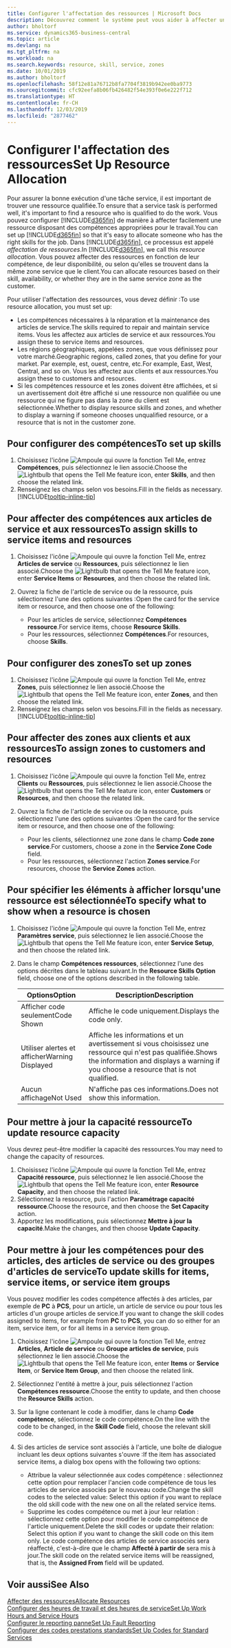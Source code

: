 ```yaml
---
title: Configurer l'affectation des ressources | Microsoft Docs
description: Découvrez comment le système peut vous aider à affecter une personne dotée des compétences requises à la fourniture d'un service.
author: bholtorf
ms.service: dynamics365-business-central
ms.topic: article
ms.devlang: na
ms.tgt_pltfrm: na
ms.workload: na
ms.search.keywords: resource, skill, service, zones
ms.date: 10/01/2019
ms.author: bholtorf
ms.openlocfilehash: 58f12e81a76712b8fa7704f3819b942ee0ba9773
ms.sourcegitcommit: cfc92eefa8b06fb426482f54e393f0e6e222f712
ms.translationtype: HT
ms.contentlocale: fr-CH
ms.lasthandoff: 12/03/2019
ms.locfileid: "2877462"
---
```

# <a name="set-up-resource-allocation"></a><span data-ttu-id="71daa-103">Configurer l'affectation des ressources</span><span class="sxs-lookup"><span data-stu-id="71daa-103">Set Up Resource Allocation</span></span>
<span data-ttu-id="71daa-104">Pour assurer la bonne exécution d'une tâche service, il est important de trouver une ressource qualifiée.</span><span class="sxs-lookup"><span data-stu-id="71daa-104">To ensure that a service task is performed well, it's important to find a resource who is qualified to do the work.</span></span> <span data-ttu-id="71daa-105">Vous pouvez configurer [!INCLUDE[d365fin](includes/d365fin_md.md)] de manière à affecter facilement une ressource disposant des compétences appropriées pour le travail.</span><span class="sxs-lookup"><span data-stu-id="71daa-105">You can set up [!INCLUDE[d365fin](includes/d365fin_md.md)] so that it's easy to allocate someone who has the right skills for the job.</span></span> <span data-ttu-id="71daa-106">Dans [!INCLUDE[d365fin](includes/d365fin_md.md)], ce processus est appelé _affectation de ressources_.</span><span class="sxs-lookup"><span data-stu-id="71daa-106">In [!INCLUDE[d365fin](includes/d365fin_md.md)], we call this _resource allocation_.</span></span> <span data-ttu-id="71daa-107">Vous pouvez affecter des ressources en fonction de leur compétence, de leur disponibilité, ou selon qu'elles se trouvent dans la même zone service que le client.</span><span class="sxs-lookup"><span data-stu-id="71daa-107">You can allocate resources based on their skill, availability, or whether they are in the same service zone as the customer.</span></span> 

<span data-ttu-id="71daa-108">Pour utiliser l'affectation des ressources, vous devez définir :</span><span class="sxs-lookup"><span data-stu-id="71daa-108">To use resource allocation, you must set up:</span></span>  
  
* <span data-ttu-id="71daa-109">Les compétences nécessaires à la réparation et la maintenance des articles de service.</span><span class="sxs-lookup"><span data-stu-id="71daa-109">The skills required to repair and maintain service items.</span></span> <span data-ttu-id="71daa-110">Vous les affectez aux articles de service et aux ressources.</span><span class="sxs-lookup"><span data-stu-id="71daa-110">You assign these to service items and resources.</span></span>  
* <span data-ttu-id="71daa-111">Les régions géographiques, appelées zones, que vous définissez pour votre marché.</span><span class="sxs-lookup"><span data-stu-id="71daa-111">Geographic regions, called zones, that you define for your market.</span></span> <span data-ttu-id="71daa-112">Par exemple, est, ouest, centre, etc.</span><span class="sxs-lookup"><span data-stu-id="71daa-112">For example, East, West, Central, and so on.</span></span> <span data-ttu-id="71daa-113">Vous les affectez aux clients et aux ressources.</span><span class="sxs-lookup"><span data-stu-id="71daa-113">You assign these to customers and resources.</span></span>  
* <span data-ttu-id="71daa-114">Si les compétences ressource et les zones doivent être affichées, et si un avertissement doit être affiché si une ressource non qualifiée ou une ressource qui ne figure pas dans la zone du client est sélectionnée.</span><span class="sxs-lookup"><span data-stu-id="71daa-114">Whether to display resource skills and zones, and whether to display a warning if someone chooses unqualified resource, or a resource that is not in the customer zone.</span></span>  

## <a name="to-set-up-skills"></a><span data-ttu-id="71daa-115">Pour configurer des compétences</span><span class="sxs-lookup"><span data-stu-id="71daa-115">To set up skills</span></span>
1. <span data-ttu-id="71daa-116">Choisissez l'icône ![Ampoule qui ouvre la fonction Tell Me](media/ui-search/search_small.png "Dites-moi ce que vous voulez faire"), entrez **Compétences**, puis sélectionnez le lien associé.</span><span class="sxs-lookup"><span data-stu-id="71daa-116">Choose the ![Lightbulb that opens the Tell Me feature](media/ui-search/search_small.png "Tell me what you want to do") icon, enter **Skills**, and then choose the related link.</span></span>  
2. <span data-ttu-id="71daa-117">Renseignez les champs selon vos besoins.</span><span class="sxs-lookup"><span data-stu-id="71daa-117">Fill in the fields as necessary.</span></span> [!INCLUDE[tooltip-inline-tip](includes/tooltip-inline-tip_md.md)]  

## <a name="to-assign-skills-to-service-items-and-resources"></a><span data-ttu-id="71daa-118">Pour affecter des compétences aux articles de service et aux ressources</span><span class="sxs-lookup"><span data-stu-id="71daa-118">To assign skills to service items and resources</span></span>
1. <span data-ttu-id="71daa-119">Choisissez l'icône ![Ampoule qui ouvre la fonction Tell Me](media/ui-search/search_small.png "Dites-moi ce que vous voulez faire"), entrez **Articles de service** ou **Ressources**, puis sélectionnez le lien associé.</span><span class="sxs-lookup"><span data-stu-id="71daa-119">Choose the ![Lightbulb that opens the Tell Me feature](media/ui-search/search_small.png "Tell me what you want to do") icon, enter **Service Items** or **Resources**, and then choose the related link.</span></span>  
2. <span data-ttu-id="71daa-120">Ouvrez la fiche de l'article de service ou de la ressource, puis sélectionnez l'une des options suivantes :</span><span class="sxs-lookup"><span data-stu-id="71daa-120">Open the card for the service item or resource, and then choose one of the following:</span></span>  
  
    * <span data-ttu-id="71daa-121">Pour les articles de service, sélectionnez **Compétences ressource**.</span><span class="sxs-lookup"><span data-stu-id="71daa-121">For service items, choose **Resource Skills**.</span></span>  
    * <span data-ttu-id="71daa-122">Pour les ressources, sélectionnez **Compétences**.</span><span class="sxs-lookup"><span data-stu-id="71daa-122">For resources, choose **Skills**.</span></span>  

## <a name="to-set-up-zones"></a><span data-ttu-id="71daa-123">Pour configurer des zones</span><span class="sxs-lookup"><span data-stu-id="71daa-123">To set up zones</span></span>
1. <span data-ttu-id="71daa-124">Choisissez l'icône ![Ampoule qui ouvre la fonction Tell Me](media/ui-search/search_small.png "Dites-moi ce que vous voulez faire"), entrez **Zones**, puis sélectionnez le lien associé.</span><span class="sxs-lookup"><span data-stu-id="71daa-124">Choose the ![Lightbulb that opens the Tell Me feature](media/ui-search/search_small.png "Tell me what you want to do") icon, enter **Zones**, and then choose the related link.</span></span>  
2. <span data-ttu-id="71daa-125">Renseignez les champs selon vos besoins.</span><span class="sxs-lookup"><span data-stu-id="71daa-125">Fill in the fields as necessary.</span></span> [!INCLUDE[tooltip-inline-tip](includes/tooltip-inline-tip_md.md)]  

## <a name="to-assign-zones-to-customers-and-resources"></a><span data-ttu-id="71daa-126">Pour affecter des zones aux clients et aux ressources</span><span class="sxs-lookup"><span data-stu-id="71daa-126">To assign zones to customers and resources</span></span> 
1. <span data-ttu-id="71daa-127">Choisissez l'icône ![Ampoule qui ouvre la fonction Tell Me](media/ui-search/search_small.png "Dites-moi ce que vous voulez faire"), entrez **Clients** ou **Ressources**, puis sélectionnez le lien associé.</span><span class="sxs-lookup"><span data-stu-id="71daa-127">Choose the ![Lightbulb that opens the Tell Me feature](media/ui-search/search_small.png "Tell me what you want to do") icon, enter **Customers** or **Resources**, and then choose the related link.</span></span>  
2. <span data-ttu-id="71daa-128">Ouvrez la fiche de l'article de service ou de la ressource, puis sélectionnez l'une des options suivantes :</span><span class="sxs-lookup"><span data-stu-id="71daa-128">Open the card for the service item or resource, and then choose one of the following:</span></span>  
  
    * <span data-ttu-id="71daa-129">Pour les clients, sélectionnez une zone dans le champ **Code zone service**.</span><span class="sxs-lookup"><span data-stu-id="71daa-129">For customers, choose a zone in the **Service Zone Code** field.</span></span>  
    * <span data-ttu-id="71daa-130">Pour les ressources, sélectionnez l'action **Zones service**.</span><span class="sxs-lookup"><span data-stu-id="71daa-130">For resources, choose the **Service Zones** action.</span></span>  

## <a name="to-specify-what-to-show-when-a-resource-is-chosen"></a><span data-ttu-id="71daa-131">Pour spécifier les éléments à afficher lorsqu'une ressource est sélectionnée</span><span class="sxs-lookup"><span data-stu-id="71daa-131">To specify what to show when a resource is chosen</span></span>
1. <span data-ttu-id="71daa-132">Choisissez l'icône ![Ampoule qui ouvre la fonction Tell Me](media/ui-search/search_small.png "Dites-moi ce que vous voulez faire"), entrez **Paramètres service**, puis sélectionnez le lien associé.</span><span class="sxs-lookup"><span data-stu-id="71daa-132">Choose the ![Lightbulb that opens the Tell Me feature](media/ui-search/search_small.png "Tell me what you want to do") icon, enter **Service Setup**, and then choose the related link.</span></span> 
2. <span data-ttu-id="71daa-133">Dans le champ **Compétences ressources**, sélectionnez l'une des options décrites dans le tableau suivant.</span><span class="sxs-lookup"><span data-stu-id="71daa-133">In the **Resource Skills Option** field, choose one of the options described in the following table.</span></span>  
  
    |<span data-ttu-id="71daa-134">**Options**</span><span class="sxs-lookup"><span data-stu-id="71daa-134">**Option**</span></span>|<span data-ttu-id="71daa-135">**Description**</span><span class="sxs-lookup"><span data-stu-id="71daa-135">**Description**</span></span>|  
    |------------|-------------|  
    |<span data-ttu-id="71daa-136">Afficher code seulement</span><span class="sxs-lookup"><span data-stu-id="71daa-136">Code Shown</span></span> | <span data-ttu-id="71daa-137">Affiche le code uniquement.</span><span class="sxs-lookup"><span data-stu-id="71daa-137">Displays the code only.</span></span>|  
    |<span data-ttu-id="71daa-138">Utiliser alertes et afficher</span><span class="sxs-lookup"><span data-stu-id="71daa-138">Warning Displayed</span></span> | <span data-ttu-id="71daa-139">Affiche les informations et un avertissement si vous choisissez une ressource qui n'est pas qualifiée.</span><span class="sxs-lookup"><span data-stu-id="71daa-139">Shows the information and displays a warning if you choose a resource that is not qualified.</span></span>|  
    |<span data-ttu-id="71daa-140">Aucun affichage</span><span class="sxs-lookup"><span data-stu-id="71daa-140">Not Used</span></span> | <span data-ttu-id="71daa-141">N'affiche pas ces informations.</span><span class="sxs-lookup"><span data-stu-id="71daa-141">Does not show this information.</span></span>|  

## <a name="to-update-resource-capacity"></a><span data-ttu-id="71daa-142">Pour mettre à jour la capacité ressource</span><span class="sxs-lookup"><span data-stu-id="71daa-142">To update resource capacity</span></span>  
<span data-ttu-id="71daa-143">Vous devrez peut-être modifier la capacité des ressources.</span><span class="sxs-lookup"><span data-stu-id="71daa-143">You may need to change the capacity of resources.</span></span>  
  
1. <span data-ttu-id="71daa-144">Choisissez l'icône ![Ampoule qui ouvre la fonction Tell Me](media/ui-search/search_small.png "Dites-moi ce que vous voulez faire"), entrez **Capacité ressource**, puis sélectionnez le lien associé.</span><span class="sxs-lookup"><span data-stu-id="71daa-144">Choose the ![Lightbulb that opens the Tell Me feature](media/ui-search/search_small.png "Tell me what you want to do") icon, enter **Resource Capacity**, and then choose the related link.</span></span>  
2. <span data-ttu-id="71daa-145">Sélectionnez la ressource, puis l'action **Paramétrage capacité ressource**.</span><span class="sxs-lookup"><span data-stu-id="71daa-145">Choose the resource, and then choose the **Set Capacity** action.</span></span>  
3. <span data-ttu-id="71daa-146">Apportez les modifications, puis sélectionnez **Mettre à jour la capacité**.</span><span class="sxs-lookup"><span data-stu-id="71daa-146">Make the changes, and then choose **Update Capacity**.</span></span>  

## <a name="to-update-skills-for-items-service-items-or-service-item-groups"></a><span data-ttu-id="71daa-147">Pour mettre à jour les compétences pour des articles, des articles de service ou des groupes d'articles de service</span><span class="sxs-lookup"><span data-stu-id="71daa-147">To update skills for items, service items, or service item groups</span></span>
<span data-ttu-id="71daa-148">Vous pouvez modifier les codes compétence affectés à des articles, par exemple de **PC** à **PCS**, pour un article, un article de service ou pour tous les articles d'un groupe articles de service.</span><span class="sxs-lookup"><span data-stu-id="71daa-148">If you want to change the skill codes assigned to items, for example from **PC** to **PCS**, you can do so either for an item, service item, or for all items in a service item group.</span></span>  
  
1. <span data-ttu-id="71daa-149">Choisissez l'icône ![Ampoule qui ouvre la fonction Tell Me](media/ui-search/search_small.png "Dites-moi ce que vous voulez faire"), entrez **Articles**, **Article de service** ou **Groupe articles de service**, puis sélectionnez le lien associé.</span><span class="sxs-lookup"><span data-stu-id="71daa-149">Choose the ![Lightbulb that opens the Tell Me feature](media/ui-search/search_small.png "Tell me what you want to do") icon, enter **Items** or **Service Item**, or **Service Item Group**, and then choose the related link.</span></span>  
2. <span data-ttu-id="71daa-150">Sélectionnez l'entité à mettre à jour, puis sélectionnez l'action **Compétences ressource**.</span><span class="sxs-lookup"><span data-stu-id="71daa-150">Choose the entity to update, and then choose the **Resource Skills** action.</span></span>  
3. <span data-ttu-id="71daa-151">Sur la ligne contenant le code à modifier, dans le champ **Code compétence**, sélectionnez le code compétence.</span><span class="sxs-lookup"><span data-stu-id="71daa-151">On the line with the code to be changed, in the **Skill Code** field, choose the relevant skill code.</span></span>  
4.  <span data-ttu-id="71daa-152">Si des articles de service sont associés à l'article, une boîte de dialogue incluant les deux options suivantes s'ouvre :</span><span class="sxs-lookup"><span data-stu-id="71daa-152">If the item has associated service items, a dialog box opens with the following two options:</span></span>  
  
    * <span data-ttu-id="71daa-153">Attribue la valeur sélectionnée aux codes compétence : sélectionnez cette option pour remplacer l'ancien code compétence de tous les articles de service associés par le nouveau code.</span><span class="sxs-lookup"><span data-stu-id="71daa-153">Change the skill codes to the selected value: Select this option if you want to replace the old skill code with the new one on all the related service items.</span></span>  
    * <span data-ttu-id="71daa-154">Supprime les codes compétence ou met à jour leur relation : sélectionnez cette option pour modifier le code compétence de l'article uniquement.</span><span class="sxs-lookup"><span data-stu-id="71daa-154">Delete the skill codes or update their relation: Select this option if you want to change the skill code on this item only.</span></span> <span data-ttu-id="71daa-155">Le code compétence des articles de service associés sera réaffecté, c'est-à-dire que le champ **Affecté à partir de** sera mis à jour.</span><span class="sxs-lookup"><span data-stu-id="71daa-155">The skill code on the related service items will be reassigned, that is, the **Assigned From** field will be updated.</span></span>  
  
## <a name="see-also"></a><span data-ttu-id="71daa-156">Voir aussi</span><span class="sxs-lookup"><span data-stu-id="71daa-156">See Also</span></span>
[<span data-ttu-id="71daa-157">Affecter des ressources</span><span class="sxs-lookup"><span data-stu-id="71daa-157">Allocate Resources</span></span>](service-how-to-allocate-resources.md)  
[<span data-ttu-id="71daa-158">Configurer des heures de travail et des heures de service</span><span class="sxs-lookup"><span data-stu-id="71daa-158">Set Up Work Hours and Service Hours</span></span>](service-how-setup-work-service-hours.md)  
[<span data-ttu-id="71daa-159">Configurer le reporting panne</span><span class="sxs-lookup"><span data-stu-id="71daa-159">Set Up Fault Reporting</span></span>](service-how-setup-fault-reporting.md)  
[<span data-ttu-id="71daa-160">Configurer des codes prestations standards</span><span class="sxs-lookup"><span data-stu-id="71daa-160">Set Up Codes for Standard Services</span></span>](service-how-setup-service-coding.md)  
 

